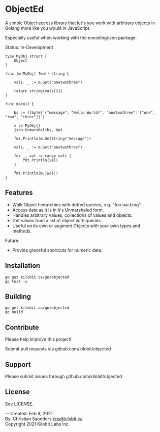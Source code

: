 ObjectEd
========

A simple Object access library that let's you work with arbitrary
objects in Golang more like you would in JavaScript.

Especially useful when working with the encoding/json package.

Status: In-Development

```
type MyObj struct {
	Object
}

func (m MyObj) Two() string {

	vals, _ := m.Get("onetwothree")
	
	return string(vals[1])
}

func main() {

	bs := []byte(`{"message": "Hello World!", "onetwothree": ["one", "two", "three"]}`)

	m := MyObj{}
	json.Unmarshal(bs, &m)
	
	fmt.Println(m.GetString("message"))
	
	vals, _ := m.Get("onetwothree")
	
	for _, val := range vals {
		fmt.Println(val)
	}
	
	fmt.Println(m.Two())
}

```

Features
--------

- Walk Object hierarchies with dotted queries, e.g. "foo.bar.bing"
- Access data as it is in it's Unmarshaled form.
- Handles arbitrary values, collections of values and objects.
- Get values from a list of object with queries.
- Useful on its own or augment Objects with your own types and methods.

Future:
- Provide graceful shortcuts for numeric data.

Installation
------------

```
go get kilobit.ca/go/objected
go test -v
```

Building
--------

```
go get kilobit.ca/go/objected
go build
```

Contribute
----------

Please help improve this project!

Submit pull requests via github.com/kilobit/objected

Support
-------

Please submit issues through github.com/kilobit/objected

License
-------

See LICENSE.

--
Created: Feb 9, 2021  
By: Christian Saunders <cps@kilobit.ca>  
Copyright 2021 Kilobit Labs Inc.
